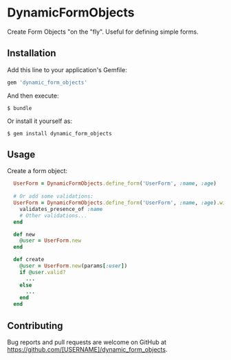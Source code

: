 # DynamicFormObjects

Create Form Objects "on the "fly". Useful for defining simple forms.

## Installation

Add this line to your application's Gemfile:

```ruby
gem 'dynamic_form_objects'
```

And then execute:

    $ bundle

Or install it yourself as:

    $ gem install dynamic_form_objects

## Usage
Create a form object:
```ruby
  UserForm = DynamicFormObjects.define_form('UserForm', :name, :age)
 
  # Or add some validations:
  UserForm = DynamicFormObjects.define_form('UserForm', :name, :age).with_validations do 
    validates_presence_of :name
    # Other validations...
  end

  def new
    @user = UserForm.new
  end

  def create
    @user = UserForm.new(params[:user])
    if @user.valid?
      ...
    else
      ...
    end
  end

```

## Contributing
Bug reports and pull requests are welcome on GitHub at https://github.com/[USERNAME]/dynamic_form_objects.

